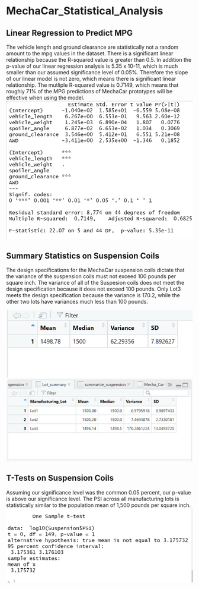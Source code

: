 # MechaCar_Statistical_Analysis

## Linear Regression to Predict MPG
The vehicle length and ground clearance are statistically not a random amount to the mpg values in the dataset. There is a significant linear relationship because the R-squared value is greater than 0.5.  In addition the p-value of our linear regression analysis is 5.35 x 10-11, which is much smaller than our assumed significance level of 0.05%. Therefore the slope of our linear model is not zero, which means there is significant linear relationship. The mutliple R-squared value is 0.7149, which means that roughly 71% of the MPG predictions of MechaCar prototypes will be effective when using the model.
![Linearregresssion](/Linearregression.PNG)


 ## Summary Statistics on Suspension Coils
 The design specifications for the MechaCar suspension coils dictate that the variance of the suspension coils must not exceed 100 pounds per square inch. The variance of all of the Suspesion coils does not meet the design specification because it does not exceed 100 pounds. Only Lot3 meets the design specification because the variance is 170.2, while the other two lots have variances much less than 100 pounds. 
 
 ![summarizesuspension](/summarizesuspension.PNG)
 ![lotsummary](/lotsummary.PNG)

## T-Tests on Suspension Coils
Assuming our significance level was the common 0.05 percent, our p-value is above our significance level. The PSI across all manufacturing lots is statistically similar to the population mean of 1,500 pounds per square inch.
![Ttest](/Ttest.PNG)
